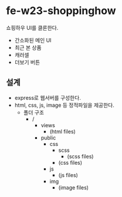 # fe-w23-shoppinghow

쇼핑하우 UI를 클론한다.
- 간소화된 메인 UI
- 최근 본 상품
- 캐러셀
- 더보기 버튼

## 설계
- express로 웹서버를 구성한다.
- html, css, js, image 등 정적파일을 제공한다.
  - 폴더 구조
    - /
      - views
        - (html files)
      - public
        - css
          - scss
            - (scss files)
          - (css files)
        - js
          - (js files)
        - img
          - (image files)
